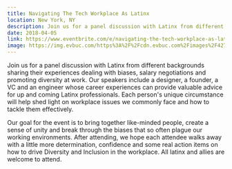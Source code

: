 ```yaml
---
title: Navigating The Tech Workplace As Latinx
location: New York, NY
description: Join us for a panel discussion with Latinx from different backgrounds sharing their experiences dealing with biases, salary negotiations and promoting diversity at work.
date: 2018-04-05
link: https://www.eventbrite.com/e/navigating-the-tech-workplace-as-latinx-tickets-44317705450#
image: https://img.evbuc.com/https%3A%2F%2Fcdn.evbuc.com%2Fimages%2F42798837%2F249256871414%2F1%2Foriginal.jpg?w=800&auto=compress&rect=0%2C0%2C2160%2C1080&s=ff9169ffdf4010f84dd3aebbb638e6a7
---
```


Join us for a panel discussion with Latinx from different backgrounds sharing their experiences dealing with biases, salary negotiations and promoting diversity at work. Our speakers include a designer, a founder, a VC and an engineer whose career experiences can provide valuable advice for up and coming Latinx professionals. Each person's unique circumstance will help shed light on workplace issues we commonly face and how to tackle them effectively.

Our goal for the event is to bring together like-minded people, create a sense of unity and break through the biases that so often plague our working environments. After attending, we hope each attendee walks away with a little more determination, confidence and some real action items on how to drive Diversity and Inclusion in the workplace. All latinx and allies are welcome to attend.

